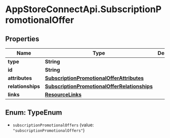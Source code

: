 # AppStoreConnectApi.SubscriptionPromotionalOffer

## Properties

Name | Type | Description | Notes
------------ | ------------- | ------------- | -------------
**type** | **String** |  | 
**id** | **String** |  | 
**attributes** | [**SubscriptionPromotionalOfferAttributes**](SubscriptionPromotionalOfferAttributes.md) |  | [optional] 
**relationships** | [**SubscriptionPromotionalOfferRelationships**](SubscriptionPromotionalOfferRelationships.md) |  | [optional] 
**links** | [**ResourceLinks**](ResourceLinks.md) |  | [optional] 



## Enum: TypeEnum


* `subscriptionPromotionalOffers` (value: `"subscriptionPromotionalOffers"`)




